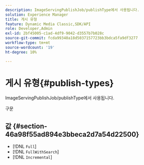 ```yaml
---
description: ImageServingPublishJob/publishType에서 사용됩니다.
solution: Experience Manager
title: 게시 유형
feature: Dynamic Media Classic,SDK/API
role: Developer,Admin
exl-id: 2bf45005-c1ad-4df9-9042-d3557b7b028c
source-git-commit: fcda99340a18d5037157723bb3bdca5fa9df3277
workflow-type: tm+mt
source-wordcount: '19'
ht-degree: 10%

---
```


# 게시 유형{#publish-types}

ImageServingPublishJob/publishType에서 사용됩니다.

구문

## 값 {#section-46a98f55ad894e3bbeca2d7a54d22500}

* [!DNL `Full`]
* [!DNL `FullWithSearch`]
* [!DNL `Incremental`]
